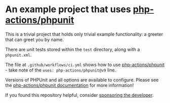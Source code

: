An example project that uses [php-actions/phpunit][action-link]
===

This is a trivial project that holds only trivial example functionality: a greeter that can greet you by name.

There are unit tests stored within the `test` directory, along with a `phpunit.xml`.

The file at `.github/workflows/ci.yml` shows how to use [php-actions/phpunit][action-link] - take note of the `uses: php-actions/phpunit@v9` line.

Versions of PHPUnit and all options are available to configure. Please see the [php-actions/phpunit documentation][action-link] for more information!

If you found this repository helpful, consider [sponsoring the developer][sponsor].

[action-link]: https://github.com/php-actions/phpunit
[sponsor]: https://github.com/sponsors/g105b